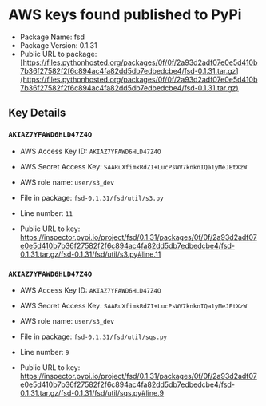 # AWS keys found published to PyPi

* Package Name: fsd
* Package Version: 0.1.31
* Public URL to package: [https://files.pythonhosted.org/packages/0f/0f/2a93d2adf07e0e5d410b7b36f27582f2f6c894ac4fa82dd5db7edbedcbe4/fsd-0.1.31.tar.gz](https://files.pythonhosted.org/packages/0f/0f/2a93d2adf07e0e5d410b7b36f27582f2f6c894ac4fa82dd5db7edbedcbe4/fsd-0.1.31.tar.gz)

## Key Details

### `AKIAZ7YFAWD6HLD47Z4O`

* AWS Access Key ID: `AKIAZ7YFAWD6HLD47Z4O`
* AWS Secret Access Key: `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` 
* AWS role name: `user/s3_dev`
* File in package: `fsd-0.1.31/fsd/util/s3.py`
* Line number: `11`

* Public URL to key: https://inspector.pypi.io/project/fsd/0.1.31/packages/0f/0f/2a93d2adf07e0e5d410b7b36f27582f2f6c894ac4fa82dd5db7edbedcbe4/fsd-0.1.31.tar.gz/fsd-0.1.31/fsd/util/s3.py#line.11



### `AKIAZ7YFAWD6HLD47Z4O`

* AWS Access Key ID: `AKIAZ7YFAWD6HLD47Z4O`
* AWS Secret Access Key: `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` 
* AWS role name: `user/s3_dev`
* File in package: `fsd-0.1.31/fsd/util/sqs.py`
* Line number: `9`

* Public URL to key: https://inspector.pypi.io/project/fsd/0.1.31/packages/0f/0f/2a93d2adf07e0e5d410b7b36f27582f2f6c894ac4fa82dd5db7edbedcbe4/fsd-0.1.31.tar.gz/fsd-0.1.31/fsd/util/sqs.py#line.9


